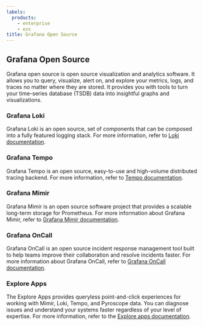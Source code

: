 ```yaml
---
labels:
  products:
    - enterprise
    - oss
title: Grafana Open Source
---
```


## Grafana Open Source

Grafana open source is open source visualization and analytics software. It allows you to query, visualize, alert on, and explore your metrics, logs, and traces no matter where they are stored. It provides you with tools to turn your time-series database (TSDB) data into insightful graphs and visualizations.

### Grafana Loki

Grafana Loki is an open source, set of components that can be composed into a fully featured logging stack. For more information, refer to [Loki documentation](/docs/loki/latest/).

### Grafana Tempo

Grafana Tempo is an open source, easy-to-use and high-volume distributed tracing backend. For more information, refer to [Tempo documentation](/docs/tempo/latest/?pg=oss-tempo&plcmt=hero-txt/).

### Grafana Mimir

Grafana Mimir is an open source software project that provides a scalable long-term storage for Prometheus. For more information about Grafana Mimir, refer to [Grafana Mimir documentation](/docs/mimir/latest/).

### Grafana OnCall

Grafana OnCall is an open source incident response management tool built to help teams improve their collaboration and resolve incidents faster. For more information about Grafana OnCall, refer to [Grafana OnCall documentation](/docs/oncall/latest/).

### Explore Apps

The Explore Apps provides queryless point-and-click experiences for working with Mimir, Loki, Tempo, and Pyroscope data.
You can diagnose issues and understand your systems faster regardless of your level of expertise.
For more information, refer to the [Explore apps documentation](/docs/grafana/latest/explore/simplified-exploration/).
